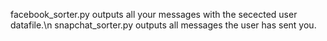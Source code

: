 facebook_sorter.py outputs all your messages with the secected user datafile.\n
snapchat_sorter.py outputs all messages the user has sent you.
